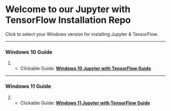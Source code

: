 # Welcome to our Jupyter with TensorFlow Installation Repo

Click to select your Windows version for installing Jupyter & TensorFlow.

---

### Windows 10 Guide
1. - Clickable Guide: [**Windows 10 Jupyter with TensorFlow Guide**](Window_10_Jupyter_with_Tensorlow_Guide.md)

---

### Windows 11 Guide
2. - Clickable Guide: [**Windows 11 Jupyter with TensorFlow Guide**](Window_11_Jupyter_with_Tensorlow_Guide.md)
